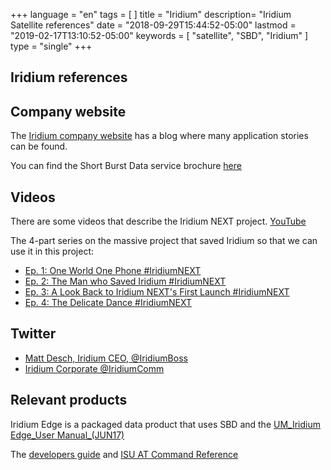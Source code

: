 +++
language = "en"
tags = [
]
title = "Iridium"
description= "Iridium Satellite references"
date = "2018-09-29T15:44:52-05:00"
lastmod = "2019-02-17T13:10:52-05:00"
keywords = [
    "satellite",
    "SBD",
    "Iridium"
]
type = "single"
+++
<!-- markdownlint-disable MD033 MD041 MD002 MD026-->

## Iridium references

## Company website

The [Iridium company website](https://www.iridium.com) has a blog where many application stories can be found.

You can find the Short Burst Data service brochure [here](https://www.iridium.com/services/iridium-sbd/)

## Videos

There are some videos that describe the Iridium NEXT project. [YouTube](https://www.youtube.com/results?search_query=%23IridiumNEXT)

The 4-part series on the massive project that saved Iridium so that we can use it in this project:

- [Ep. 1: One World One Phone #IridiumNEXT](https://www.youtube.com/watch?v=DAAYSF5dGDk)
- [Ep. 2: The Man who Saved Iridium #IridiumNEXT](https://www.youtube.com/watch?v=gDBNzEXt8Q0)
- [Ep. 3: A Look Back to Iridium NEXT's First Launch #IridiumNEXT](https://www.youtube.com/watch?v=Yenq19c_t2U)
- [Ep. 4: The Delicate Dance #IridiumNEXT](https://www.youtube.com/watch?v=9DEmtDUDLx4)

## Twitter

- [Matt Desch, Iridium CEO, @IridiumBoss](https://twitter.com/IridiumBoss)
- [Iridium Corporate @IridiumComm](https://twitter.com/IridiumComm)

## Relevant products

Iridium Edge is a packaged data product that uses SBD and the [UM_Iridium Edge_User Manual_(JUN17)](https://www.iridium.com/download/?dlm-dp-dl=25107)

The [developers guide](https://fccid.io/Q639603N/User-Manual/Developers-guide-2370311) and [ISU AT Command Reference](https://www.beamcommunications.com/document/328-iridium-isu-at-command-reference-v5)